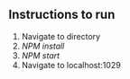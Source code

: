 ## Instructions to run
1. Navigate to directory
2. *NPM install*
3. *NPM start*
4. Navigate to localhost:1029


